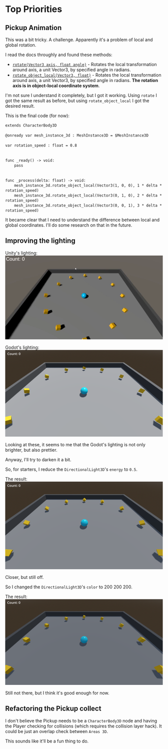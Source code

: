 # Top Priorities

## Pickup Animation

This was a bit tricky. A challenge. Apparently it's a problem of local and global rotation.

I read the docs throughly and found these methods:

* [`rotate(Vector3 axis, float angle)`](https://docs.godotengine.org/en/latest/classes/class_node3d.html#class-node3d-method-rotate) - Rotates the local transformation around axis, a unit Vector3, by specified angle in radians.
* [`rotate_object_local(Vector3, float)`](https://docs.godotengine.org/en/latest/classes/class_node3d.html#class-node3d-method-rotate-object-local) - Rotates the local transformation around axis, a unit Vector3, by specified angle in radians. **The rotation axis is in object-local coordinate system**.

I'm not sure I understand it completely, but I got it working. Using `rotate` I got the same result as before, but using `rotate_object_local` I got the desired result.

This is the final code (for now):

```gdscript
extends CharacterBody3D

@onready var mesh_instance_3d : MeshInstance3D = $MeshInstance3D

var rotation_speed : float = 0.8


func _ready() -> void:
	pass


func _process(delta: float) -> void:
	mesh_instance_3d.rotate_object_local(Vector3(1, 0, 0), 1 * delta * rotation_speed)
	mesh_instance_3d.rotate_object_local(Vector3(0, 1, 0), 2 * delta * rotation_speed)
	mesh_instance_3d.rotate_object_local(Vector3(0, 0, 1), 3 * delta * rotation_speed)
```

It became clear that I need to understand the difference between local and global coordinates. I'll do some research on that in the future.

## Improving the lighting

Unity's lighting:
![Unity's lighting](./images/unity_lighting.png)

Godot's lighting:
![Godot's lighting](./images/godot_lighting.png)

Looking at these, it seems to me that the Godot's lighting is not only brighter, but also prettier.

Anyway, I'll try to darken it a bit.

So, for starters, I reduce the `DirectionalLight3D`'s `energy` to `0.5`.

The result:
![Godot's lighting](./images/godot_lighting_2.png)

Closer, but still off.

So I changed the `DirectionalLight3D`'s `color` to 200 200 200.

The result:
![Godot's lighting](./images/godot_lighting_3.png)

Still not there, but I think it's good enough for now.

## Refactoring the Pickup collect

I don't believe the Pickup needs to be a `CharacterBody3D` node and having the Player checking for collisions (which requires the collision layer hack). It could be just an overlap check between `Areas 3D`.

This sounds like it'll be a fun thing to do.